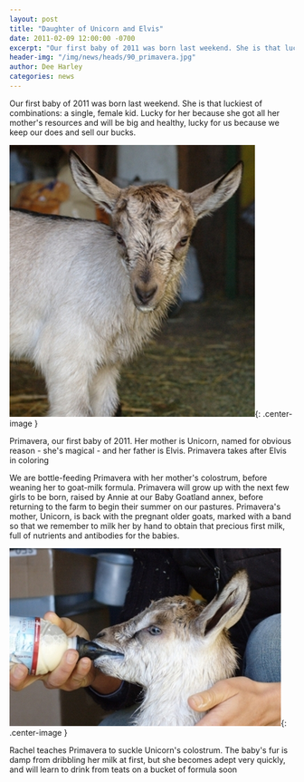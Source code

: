 ```yaml
---
layout: post
title: "Daughter of Unicorn and Elvis"
date: 2011-02-09 12:00:00 -0700
excerpt: "Our first baby of 2011 was born last weekend. She is that luckiest of combinations: a single, female ..."
header-img: "/img/news/heads/90_primavera.jpg"
author: Dee Harley
categories: news
---
```

Our first baby of 2011 was born last weekend. She is that luckiest of
combinations: a single, female kid. Lucky for her because she got all
her mother's resources and will be big and healthy, lucky for us
because we keep our does and sell our bucks.

![image](/img/news/90_primavera.jpg){: .center-image }

Primavera, our first baby of 2011. Her mother is Unicorn, named for
obvious reason - she's magical - and her father is Elvis. Primavera
takes after Elvis in coloring



We are bottle-feeding Primavera with her mother's colostrum, before
weaning her to goat-milk formula. Primavera will grow up with the next
few girls to be born, raised by Annie at our Baby Goatland annex,
before returning to the farm to begin their summer on our pastures.
Primavera's mother, Unicorn, is back with the pregnant older goats,
marked with a band so that we remember to milk her by hand to obtain
that precious first milk, full of nutrients and antibodies for the
babies.

![image](/img/news/90_verafeeding.jpg){: .center-image }

Rachel teaches Primavera to suckle Unicorn's colostrum. The baby's fur
is damp from dribbling her milk at first, but she becomes adept very
quickly, and will learn to drink from teats on a bucket of formula
soon

